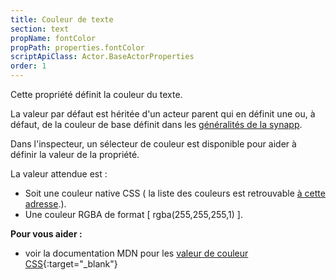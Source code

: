 ```yaml
---
title: Couleur de texte
section: text
propName: fontColor
propPath: properties.fontColor
scriptApiClass: Actor.BaseActorProperties
order: 1
---
```

Cette propriété définit la couleur du texte.

La valeur par défaut est héritée d'un acteur parent qui en définit une ou, à défaut, de la couleur de base définit dans les [généralités de la synapp](/concepts/synapp#Généralités).

Dans l'inspecteur, un sélecteur de couleur est disponible pour aider à définir la valeur de la propriété.

La valeur attendue est :
- Soit une couleur native CSS ( la liste des couleurs est retrouvable [à cette adresse](https://www.w3schools.com/cssref/css_colors.asp).).
- Une couleur RGBA de format [ rgba(255,255,255,1) ].

**Pour vous aider :**
- voir la documentation MDN pour les [valeur de couleur CSS](https://developer.mozilla.org/fr/docs/Web/CSS/color_value){:target="_blank"}
